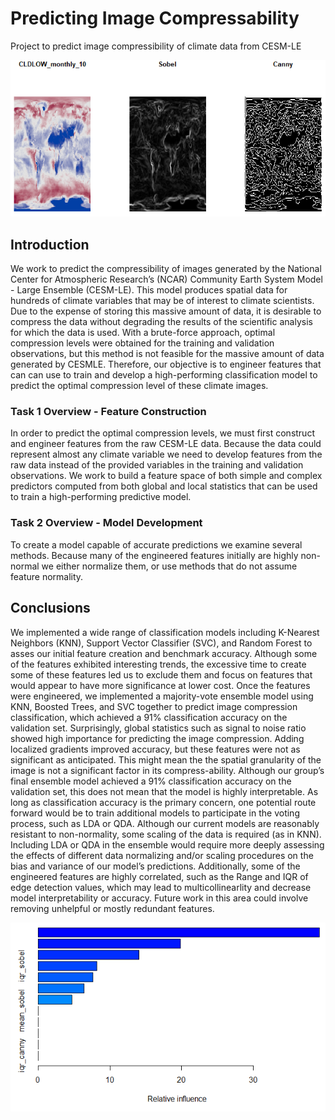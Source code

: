 # Predicting Image Compressability
Project to predict image compressibility of climate data from CESM-LE

![Edge Detection Example](https://github.com/andyreetz/Predicting-Image-Compressability/blob/main/edge%20detection%20example%20image.PNG)

## Introduction
We work to predict the compressibility of images generated by the National Center for Atmospheric Research’s (NCAR) Community Earth System Model - Large Ensemble (CESM-LE). This model produces spatial data for hundreds of climate variables that may be of interest to climate scientists. Due to the expense of storing this massive amount of data, it is desirable to compress the data without degrading the results of the scientific analysis for which the data is used. With a brute-force approach, optimal compression levels were obtained for the training and validation observations, but this method is not feasible for the massive amount of data generated by CESMLE. Therefore, our objective is to engineer features that can can use to train and develop a high-performing classification model to predict the optimal compression level of these climate images.

### Task 1 Overview - Feature Construction
In order to predict the optimal compression levels, we must first construct and engineer features from the raw CESM-LE data. Because the data could represent almost any climate variable we need to develop features from the raw data instead of the provided variables in the training and validation observations. We work to build a feature space of both simple and complex predictors computed from both global and local statistics that can be used to train a high-performing predictive model.

### Task 2 Overview - Model Development
To create a model capable of accurate predictions we examine several methods. Because many of the engineered
features initially are highly non-normal we either normalize them, or use methods that do not assume feature
normality.

## Conclusions
We implemented a wide range of classification models including K-Nearest Neighbors (KNN), Support Vector Classifier (SVC), and Random Forest to asses our initial feature creation and benchmark accuracy. Although some of the features exhibited interesting trends, the excessive time to create some of these features led us to exclude them and focus on features that would appear to have more significance at lower cost. Once the features were engineered, we implemented a majority-vote ensemble model using KNN, Boosted Trees, and SVC together to predict image compression classification, which achieved a 91% classification accuracy on the validation set. Surprisingly, global statistics such as signal to noise ratio showed high importance for predicting the image compression. Adding localized gradients improved accuracy, but these features were not as significant as anticipated. This might mean the the spatial granularity of the image is not a significant factor in its compress-ability. Although our group’s final ensemble model achieved a 91% classification accuracy on the validation set, this does not mean that the model is highly interpretable. As long as classification accuracy is the primary concern, one potential route forward would be to train additional models to participate in the voting process, such as LDA or QDA. Although our current models are reasonably resistant to non-normality, some scaling of the data is required (as in KNN). Including LDA or QDA in the ensemble would require more deeply assessing the effects of different data normalizing and/or scaling procedures on the bias and variance of our model’s predictions. Additionally, some of the engineered features are highly correlated, such as the Range and IQR of edge detection values, which may lead to multicollinearlity and decrease model interpretability or accuracy. Future work in this area could involve removing unhelpful or mostly redundant features.

![Feature Importance of Engineered Features](https://github.com/andyreetz/Predicting-Image-Compressability/blob/main/edge%20detect%20full%20feature%20importance.PNG)
